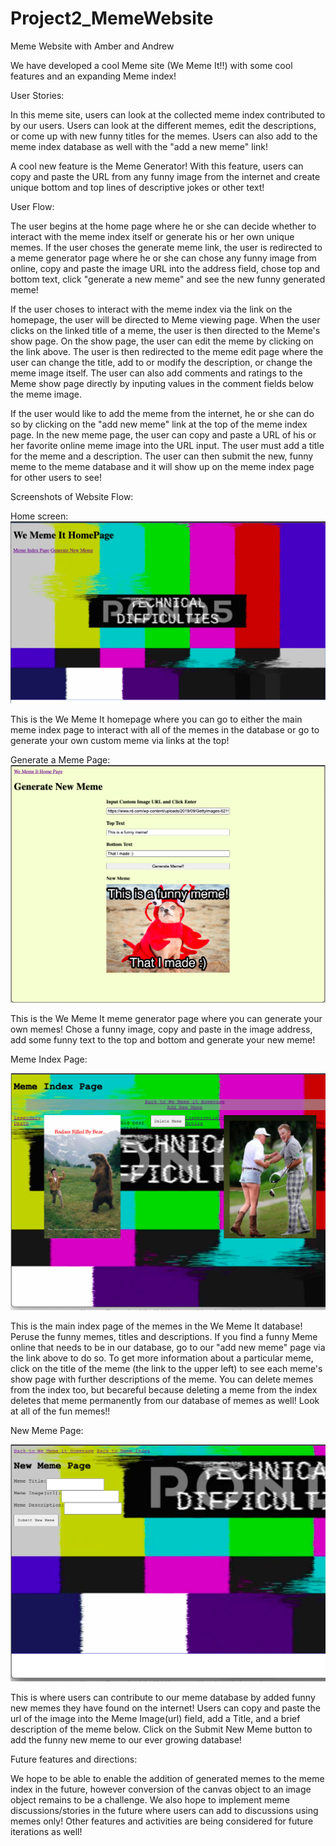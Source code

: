 # Project2_MemeWebsite
Meme Website with Amber and Andrew

We have developed a cool Meme site (We Meme It!!) with some cool features and an expanding Meme index!

User Stories: 

In this meme site, users can look at the collected meme index contributed to by our users. Users can look at the different memes, edit the descriptions, or come up with new funny titles for the memes. Users can also add to the meme index database as well with the "add a new meme" link!

A cool new feature is the Meme Generator! With this feature, users can copy and paste the URL from any funny image from the internet and create unique bottom and top lines of descriptive jokes or other text!

User Flow: 

The user begins at the home page where he or she can decide whether to interact with the meme index itself or generate his or her own unique memes. If the user choses the generate meme link, the user is redirected to a meme generator page where he or she can chose any funny image from online, copy and paste the image URL into the address field, chose top and bottom text, click "generate a new meme" and see the new funny generated meme!

If the user choses to interact with the meme index via the link on the homepage, the user will be directed to Meme viewing page. When the user clicks on the linked title of a meme, the user is then directed to the Meme's show page. On the show page, the user can edit the meme by clicking on the link above. The user is then redirected to the meme edit page where the user can change the title, add to or modify the description, or change the meme image itself. The user can also add comments and ratings to the Meme show page directly by inputing values in the comment fields below the meme image.

If the user would like to add the meme from the internet, he or she can do so by clicking on the "add new meme" link at the top of the meme index page. In the new meme page, the user can copy and paste a URL of his or her favorite online meme image into the URL input. The user must add a title for the meme and a description. The user can then submit the new, funny meme to the meme database and it will show up on the meme index page for other users to see!

Screenshots of Website Flow:

Home screen:
![homepage_screenshow text](./SiteScreenshots/homepage_screenshot.png)

This is the We Meme It homepage where you can go to either the main meme index page to interact with all of the memes in the database or go to generate your own custom meme via links at the top!

Generate a Meme Page:
![meme_generator_screenshot text](./SiteScreenshots/meme_generator_screenshot.png)

This is the We Meme It meme generator page where you can generate your own memes! Chose a funny image, copy and paste in the image address, add some funny text to the top and bottom and generate your new meme!

Meme Index Page:

![meme_index_page text](./SiteScreenshots/meme_index_page.png)

This is the main index page of the memes in the We Meme It database! Peruse the funny memes, titles and descriptions. If you find a funny Meme online that needs to be in our database, go to our "add new meme" page via the link above to do so. To get more information about a particular meme, click on the title of the meme (the link to the upper left) to see each meme's show page with further descriptions of the meme. You can delete memes from the index too, but becareful because deleting a meme from the index deletes that meme permanently from our database of memes as well! Look at all of the fun memes!!

New Meme Page:

![new_meme_page text](./SiteScreenshots/new_meme_page.png)

This is where users can contribute to our meme database by added funny new memes they have found on the internet! Users can copy and paste the url of the image into the Meme Image(url) field, add a Title, and a brief description of the meme below. Click on the Submit New Meme button to add the funny new meme to our ever growing database!



Future features and directions:

We hope to be able to enable the addition of generated memes to the meme index in the future, however conversion of the canvas object to an image object remains to be a challenge. We also hope to implement meme discussions/stories in the future where users can add to discussions using memes only! Other features and activities are being considered for future iterations as well!


